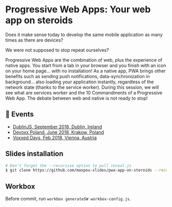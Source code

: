 # Progressive Web Apps: Your web app on steroids

Does it make sense today to develop the same mobile application as many times as there are devices?

We were not supposed to stop repeat ourselves?

Progressive Web Apps are the combination of web, plus the experience of native apps. You start from a tab in your browser and you finish with an icon on your home page... with no installation!
As a native app, PWA brings other benefits such as sending push notifications, data-synchronization in background... also loading your application instantly, regardless of the network state (thanks to the service worker).
During this session, we will see what are services worker and the 10 Commandments of a Progressive Web App.
The debate between web and native is not ready to stop!

## :calendar: Events

* [DublinJS, September 2018, Dublin, Ireland](https://www.meetup.com/DublinJS/events/fbllfpyxmbgb/)
* [Devoxx Poland, June 2018, Krakow, Poland](https://cfp.devoxx.pl/2018/speaker/maxence_poutord)
* [Voxxed Days, Feb 2018, Vienna, Austria](https://voxxeddaysvienna2018.sched.com/)

## Slides installation

```bash
# Don't forget the --recursive option to pull reveal.js
$ git clone https://github.com/maxpou-slides/pwa-app-on-steroids --recursive
```

## Workbox

Before commit, run `workbox generateSW workbox-config.js`.
